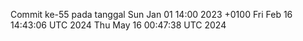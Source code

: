 Commit ke-55 pada tanggal Sun Jan 01 14:00 2023 +0100
Fri Feb 16 14:43:06 UTC 2024
Thu May 16 00:47:38 UTC 2024
